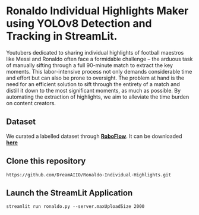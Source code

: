 # Ronaldo Individual Highlights Maker using YOLOv8 Detection and Tracking in StreamLit.

Youtubers dedicated to sharing individual highlights of football maestros like Messi and Ronaldo often face a formidable challenge – the arduous task of manually sifting through a full 90-minute match to extract the key moments. This labor-intensive process not only demands considerable time and effort but can also be prone to oversight. The problem at hand is the need for an efficient solution to sift through the entirety of a match and distill it down to the most significant moments, as much as possible. By automating the extraction of highlights, we aim to alleviate the time burden on content creators.

## Dataset

We curated a labelled dataset through [**RoboFlow**](https://roboflow.com/). It can be downloaded [**here**](https://universe.roboflow.com/dreamai/ronaldo-detection/dataset/3)

## Clone this repository

```
https://github.com/DreamAIIO/Ronaldo-Individual-Highlights.git
```

## Launch the StreamLit Application

```
streamlit run ronaldo.py --server.maxUploadSize 2000
```
